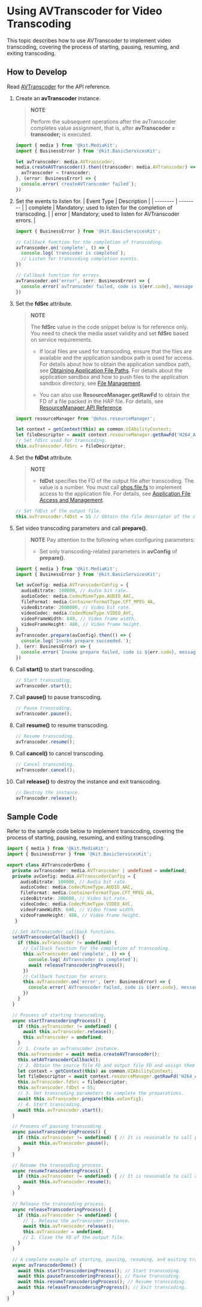 # Using AVTranscoder for Video Transcoding

This topic describes how to use AVTranscoder to implement video transcoding, covering the process of starting, pausing, resuming, and exiting transcoding.

## How to Develop

Read [AVTranscoder](../../reference/apis-media-kit/js-apis-media.md#avtranscoder12) for the API reference.

1. Create an **avTranscoder** instance.

   > **NOTE**
   >
   > Perform the subsequent operations after the avTranscoder completes value assignment, that is, after **avTranscoder = transcoder;** is executed.

   ```ts
   import { media } from '@kit.MediaKit';
   import { BusinessError } from '@kit.BasicServicesKit';
   
   let avTranscoder: media.AVTranscoder;
   media.createAVTranscoder().then((transcoder: media.AVTranscoder) => {
     avTranscoder = transcoder;
   }, (error: BusinessError) => {
     console.error(`createAVTranscoder failed`);
   })
   ```

2. Set the events to listen for.
   | Event Type | Description | 
   | -------- | -------- |
   | complete | Mandatory; used to listen for the completion of transcoding. | 
   | error | Mandatory; used to listen for AVTranscoder errors. |

   ```ts
   import { BusinessError } from '@kit.BasicServicesKit';
   
   // Callback function for the completion of transcoding.
   avTranscoder.on('complete', () => {
     console.log(`transcoder is completed`);
     // Listen for transcoding completion events.
   })
   
   // Callback function for errors.
   avTranscoder.on('error', (err: BusinessError) => {
     console.error(`avTranscoder failed, code is ${err.code}, message is ${err.message}`);
   })
   ```

3. Set the **fdSrc** attribute.
   > **NOTE**
   >
   > The **fdSrc** value in the code snippet below is for reference only. You need to check the media asset validity and set **fdSrc** based on service requirements.
   > 
   > - If local files are used for transcoding, ensure that the files are available and the application sandbox path is used for access. For details about how to obtain the application sandbox path, see [Obtaining Application File Paths](../../application-models/application-context-stage.md#obtaining-application-file-paths). For details about the application sandbox and how to push files to the application sandbox directory, see [File Management](../../file-management/app-sandbox-directory.md).
   > 
   > - You can also use **ResourceManager.getRawFd** to obtain the FD of a file packed in the HAP file. For details, see [ResourceManager API Reference](../../reference/apis-localization-kit/js-apis-resource-manager.md#getrawfd9).

   ```ts
   import resourceManager from '@ohos.resourceManager';

   let context = getContext(this) as common.UIAbilityContext;
   let fileDescriptor = await context.resourceManager.getRawFd('H264_AAC.mp4');
   // Set fdSrc used for transcoding.
   this.avTranscoder.fdSrc = fileDescriptor;
   ```

4. Set the **fdDst** attribute.
   > **NOTE**
   >
   > - **fdDst** specifies the FD of the output file after transcoding. The value is a number. You must call [ohos.file.fs](../../reference/apis-core-file-kit/js-apis-file-fs.md) to implement access to the application file. For details, see [Application File Access and Management](../../file-management/app-file-access.md).
   
   ```ts
   // Set fdDst of the output file.
   this.avTranscoder.fdDst = 55 // Obtain the file descriptor of the created video file by referring to the sample code in Application File Access and Management.
   ```

5. Set video transcoding parameters and call **prepare()**.

   > **NOTE**
   > Pay attention to the following when configuring parameters:
   >
   > - Set only transcoding-related parameters in **avConfig** of **prepare()**.

   ```ts
   import { media } from '@kit.MediaKit';
   import { BusinessError } from '@kit.BasicServicesKit';
   
   let avConfig: media.AVTranscoderConfig = {
     audioBitrate: 100000, // Audio bit rate.
     audioCodec: media.CodecMimeType.AUDIO_AAC,
     fileFormat: media.ContainerFormatType.CFT_MPEG_4A,
     videoBitrate: 2000000, // Video bit rate.
     videoCodec: media.CodecMimeType.VIDEO_AVC,
     videoFrameWidth: 640, // Video frame width.
     videoFrameHeight: 480, // Video frame height.
   }
   avTranscoder.prepare(avConfig).then(() => {
     console.log('Invoke prepare succeeded.');
   }, (err: BusinessError) => {
     console.error(`Invoke prepare failed, code is ${err.code}, message is ${err.message}`);
   })
   ```

6. Call **start()** to start transcoding.

   ```ts
   // Start transcoding.
   avTranscoder.start();
   ```

7. Call **pause()** to pause transcoding.

   ```ts
   // Pause transcoding.
   avTranscoder.pause();
   ```

8. Call **resume()** to resume transcoding.

   ```ts
   // Resume transcoding.
   avTranscoder.resume();
   ```

8. Call **cancel()** to cancel transcoding.

   ```ts
   // Cancel transcoding.
   avTranscoder.cancel();
   ```

9. Call **release()** to destroy the instance and exit transcoding.

   ```ts
   // Destroy the instance.
   avTranscoder.release();
   ```

## Sample Code

  Refer to the sample code below to implement transcoding, covering the process of starting, pausing, resuming, and exiting transcoding.
  
```ts
import { media } from '@kit.MediaKit';
import { BusinessError } from '@kit.BasicServicesKit';

export class AVTranscoderDemo {
  private avTranscoder: media.AVTranscoder | undefined = undefined;
  private avConfig: media.AVTranscoderConfig = {
     audioBitrate: 100000, // Audio bit rate.
     audioCodec: media.CodecMimeType.AUDIO_AAC,
     fileFormat: media.ContainerFormatType.CFT_MPEG_4A,
     videoBitrate: 200000, // Video bit rate.
     videoCodec: media.CodecMimeType.VIDEO_AVC,
     videoFrameWidth: 640, // Video frame width.
     videoFrameHeight: 480, // Video frame height.
   }

  // Set AVTranscoder callback functions.
  setAVTranscoderCallback() {
    if (this.avTranscoder != undefined) {
      // Callback function for the completion of transcoding.
      this.avTranscoder.on('complete', () => {
        console.log(`AVTranscoder is completed`);
        await releaseTranscoderingProcess();
      })
      // Callback function for errors.
      this.avTranscoder.on('error', (err: BusinessError) => {
        console.error(`AVTranscoder failed, code is ${err.code}, message is ${err.message}`);
      })
    }
  }

  // Process of starting transcoding.
  async startTranscoderingProcess() {
    if (this.avTranscoder != undefined) {
      await this.avTranscoder.release();
      this.avTranscoder = undefined;
    }
    // 1. Create an avTranscoder instance.
    this.avTranscoder = await media.createAVTranscoder();
    this.setAVTranscoderCallback();
    // 2. Obtain the source file FD and output file FD and assign them to avTranscoder. For details, see the FilePicker document.
    let context = getContext(this) as common.UIAbilityContext;
    let fileDescriptor = await context.resourceManager.getRawFd('H264_AAC.mp4');
    this.avTranscoder.fdSrc = fileDescriptor;
    this.avTranscoder.fdDst = 55;
    // 3. Set transcoding parameters to complete the preparations.
    await this.avTranscoder.prepare(this.avConfig);
    // 4. Start transcoding.
    await this.avTranscoder.start();
  }

  // Process of pausing transcoding.
  async pauseTranscoderingProcess() {
    if (this.avTranscoder != undefined) { // It is reasonable to call pause only after start is called and returns a value.
      await this.avTranscoder.pause();
    }
  }

  // Resume the transcoding process.
  async resumeTranscoderingProcess() {
    if (this.avTranscoder != undefined) { // It is reasonable to call resume only after pause is called and returns a value.
      await this.avTranscoder.resume();
    }
  }

  // Release the transcoding process.
  async releaseTranscoderingProcess() {
    if (this.avTranscoder != undefined) {
      // 1. Release the avTranscoder instance.
      await this.avTranscoder.release();
      this.avTranscoder = undefined;
      // 2. Close the FD of the output file.
    }
  }

  // A complete example of starting, pausing, resuming, and exiting transcoding.
  async avTranscoderDemo() {
    await this.startTranscoderingProcess(); // Start transcoding.
    await this.pauseTranscoderingProcess(); // Pause transcoding.
    await this.resumeTranscoderingProcess(); // Resume transcoding.
    await this.releaseTranscoderingProgress(); // Exit transcoding.
  }
}
```
